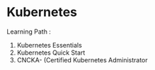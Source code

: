 # Kubernetes

Learning Path :
1. Kubernetes Essentials
2. Kubernetes Quick Start
3. CNCKA- (Certified Kubernetes Administrator

